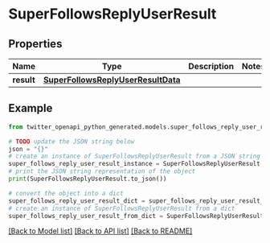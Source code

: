 # SuperFollowsReplyUserResult


## Properties

Name | Type | Description | Notes
------------ | ------------- | ------------- | -------------
**result** | [**SuperFollowsReplyUserResultData**](SuperFollowsReplyUserResultData.md) |  | 

## Example

```python
from twitter_openapi_python_generated.models.super_follows_reply_user_result import SuperFollowsReplyUserResult

# TODO update the JSON string below
json = "{}"
# create an instance of SuperFollowsReplyUserResult from a JSON string
super_follows_reply_user_result_instance = SuperFollowsReplyUserResult.from_json(json)
# print the JSON string representation of the object
print(SuperFollowsReplyUserResult.to_json())

# convert the object into a dict
super_follows_reply_user_result_dict = super_follows_reply_user_result_instance.to_dict()
# create an instance of SuperFollowsReplyUserResult from a dict
super_follows_reply_user_result_from_dict = SuperFollowsReplyUserResult.from_dict(super_follows_reply_user_result_dict)
```
[[Back to Model list]](../README.md#documentation-for-models) [[Back to API list]](../README.md#documentation-for-api-endpoints) [[Back to README]](../README.md)


